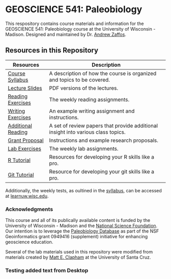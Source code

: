 # GEOSCIENCE 541: Paleobiology

This respository contains course materials and information for the GEOSCIENCE 541: Paleobiology course at the University of Wisconsin - Madison. Designed and maintained by Dr. [Andrew Zaffos](http://www.azstrata.org).

## Resources in this Repository

Resources | Description
--------- | ----------
[Course Syllabus](/CourseDocuments/paleobiologySyllabus.md) | A description of how the course is organized and topics to be covered.
[Lecture Slides](/LectureSlides/LectureSlides.md) | PDF versions of the lectures.
[Reading Exercises](/ReadingExercises/ReadingExercises.md) | The weekly reading assignments.
[Writing Exercises](/WritingExercises/WritingExample.md) | An example writing assignment and instructions.
[Additional Reading](/AdditionalReading/AdditionalReading.md) | A set of review papers that provide additional insight into various class topics.
[Grant Proposal](/GSAProposals/ProposalInformation.md) | Instructions and example research proposals.
[Lab Exercises](/LabExercises.md) | The weekly lab assignments.
[R Tutorial](https://github.com/aazaff/startLearn.R/blob/master/README.md) | Resources for developing your R skills like a pro.
[Git Tutorial](/GitTutorial/gitTutorial.md) | Resource for developing your git skills like a pro.

Additionally, the weekly tests, as oultined in the [syllabus](/CourseDocuments/paleobiologySyllabus.md), can be accessed at [learnuw.wisc.edu](https://learnuw.wisc.edu).

### Acknowledgments

This course and all of its publically available content is funded by the University of Wisconsin - Madison and the [National Science Foundation](http://www.nsf.gov/). Our intention is to leverage the [Paleobiology Database](www.paleobiodb.org) as part of the NSF Geoinformatics grant 0949416 (supplement) initiative for enhancing geoscience education.

Several of the lab materials used in this repository were modified from materials created by [Matt E. Clapham](http://people.ucsc.edu/~mclapham/) at the University of Santa Cruz.

### Testing added text from Desktop